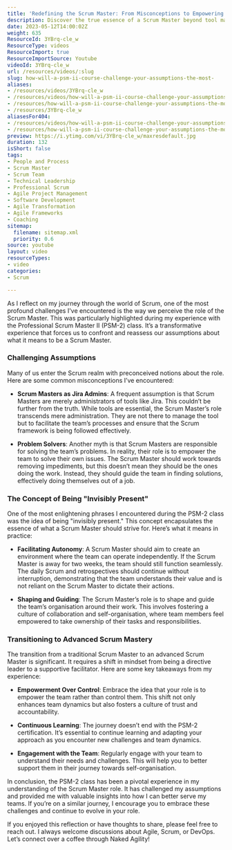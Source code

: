 ```yaml
---
title: 'Redefining the Scrum Master: From Misconceptions to Empowering Leadership'
description: Discover the true essence of a Scrum Master beyond tool management. Learn how to empower teams and embrace continuous growth in your Agile journey!
date: 2023-05-12T14:00:02Z
weight: 635
ResourceId: 3YBrq-cle_w
ResourceType: videos
ResourceImport: true
ResourceImportSource: Youtube
videoId: 3YBrq-cle_w
url: /resources/videos/:slug
slug: how-will-a-psm-ii-course-challenge-your-assumptions-the-most-
aliases:
- /resources/videos/3YBrq-cle_w
- /resources/videos/how-will-a-psm-ii-course-challenge-your-assumptions-the-most-
- /resources/how-will-a-psm-ii-course-challenge-your-assumptions-the-most-
- /resources/3YBrq-cle_w
aliasesFor404:
- /resources/videos/how-will-a-psm-ii-course-challenge-your-assumptions-the-most-
- /resources/how-will-a-psm-ii-course-challenge-your-assumptions-the-most-
preview: https://i.ytimg.com/vi/3YBrq-cle_w/maxresdefault.jpg
duration: 132
isShort: false
tags:
- People and Process
- Scrum Master
- Scrum Team
- Technical Leadership
- Professional Scrum
- Agile Project Management
- Software Development
- Agile Transformation
- Agile Frameworks
- Coaching
sitemap:
  filename: sitemap.xml
  priority: 0.6
source: youtube
layout: video
resourceTypes:
- video
categories:
- Scrum

---
```

As I reflect on my journey through the world of Scrum, one of the most profound challenges I've encountered is the way we perceive the role of the Scrum Master. This was particularly highlighted during my experience with the Professional Scrum Master II (PSM-2) class. It’s a transformative experience that forces us to confront and reassess our assumptions about what it means to be a Scrum Master.

### Challenging Assumptions

Many of us enter the Scrum realm with preconceived notions about the role. Here are some common misconceptions I’ve encountered:

- **Scrum Masters as Jira Admins**: A frequent assumption is that Scrum Masters are merely administrators of tools like Jira. This couldn’t be further from the truth. While tools are essential, the Scrum Master’s role transcends mere administration. They are not there to manage the tool but to facilitate the team’s processes and ensure that the Scrum framework is being followed effectively.

- **Problem Solvers**: Another myth is that Scrum Masters are responsible for solving the team’s problems. In reality, their role is to empower the team to solve their own issues. The Scrum Master should work towards removing impediments, but this doesn’t mean they should be the ones doing the work. Instead, they should guide the team in finding solutions, effectively doing themselves out of a job.

### The Concept of Being "Invisibly Present"

One of the most enlightening phrases I encountered during the PSM-2 class was the idea of being "invisibly present." This concept encapsulates the essence of what a Scrum Master should strive for. Here’s what it means in practice:

- **Facilitating Autonomy**: A Scrum Master should aim to create an environment where the team can operate independently. If the Scrum Master is away for two weeks, the team should still function seamlessly. The daily Scrum and retrospectives should continue without interruption, demonstrating that the team understands their value and is not reliant on the Scrum Master to dictate their actions.

- **Shaping and Guiding**: The Scrum Master’s role is to shape and guide the team’s organisation around their work. This involves fostering a culture of collaboration and self-organisation, where team members feel empowered to take ownership of their tasks and responsibilities.

### Transitioning to Advanced Scrum Mastery

The transition from a traditional Scrum Master to an advanced Scrum Master is significant. It requires a shift in mindset from being a directive leader to a supportive facilitator. Here are some key takeaways from my experience:

- **Empowerment Over Control**: Embrace the idea that your role is to empower the team rather than control them. This shift not only enhances team dynamics but also fosters a culture of trust and accountability.

- **Continuous Learning**: The journey doesn’t end with the PSM-2 certification. It’s essential to continue learning and adapting your approach as you encounter new challenges and team dynamics.

- **Engagement with the Team**: Regularly engage with your team to understand their needs and challenges. This will help you to better support them in their journey towards self-organisation.

In conclusion, the PSM-2 class has been a pivotal experience in my understanding of the Scrum Master role. It has challenged my assumptions and provided me with valuable insights into how I can better serve my teams. If you’re on a similar journey, I encourage you to embrace these challenges and continue to evolve in your role. 

If you enjoyed this reflection or have thoughts to share, please feel free to reach out. I always welcome discussions about Agile, Scrum, or DevOps. Let’s connect over a coffee through Naked Agility!
